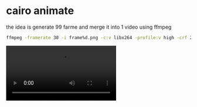 # cairo animate

the idea is generate 99 farme and merge it into 1 video using ffmpeg

```sh
ffmpeg -framerate 30 -i frame%d.png -c:v libx264 -profile:v high -crf 20 -pix_fmt yuv420p output.mp4
```

![output](output.mp4)
